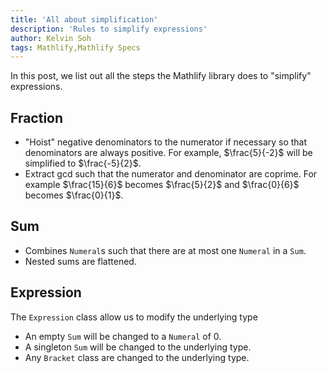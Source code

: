 ```yaml
---
title: 'All about simplification'
description: 'Rules to simplify expressions'
author: Kelvin Soh
tags: Mathlify,Mathlify Specs
---
```


In this post, we list out all the steps the Mathlify library does to "simplify" expressions.

## Fraction

- "Hoist" negative denominators to the numerator if necessary so that denominators are always positive. For example, $\frac{5}{-2}$ will be simplified to $\frac{-5}{2}$.
- Extract gcd such that the numerator and denominator are coprime. For example $\frac{15}{6}$ becomes $\frac{5}{2}$ and $\frac{0}{6}$ becomes $\frac{0}{1}$.

## Sum

- Combines `Numeral`s such that there are at most one `Numeral` in a `Sum`.
- Nested sums are flattened.

## Expression

The `Expression` class allow us to modify the underlying type

- An empty `Sum` will be changed to a `Numeral` of 0.
- A singleton `Sum` will be changed to the underlying type.
- Any `Bracket` class are changed to the underlying type.
